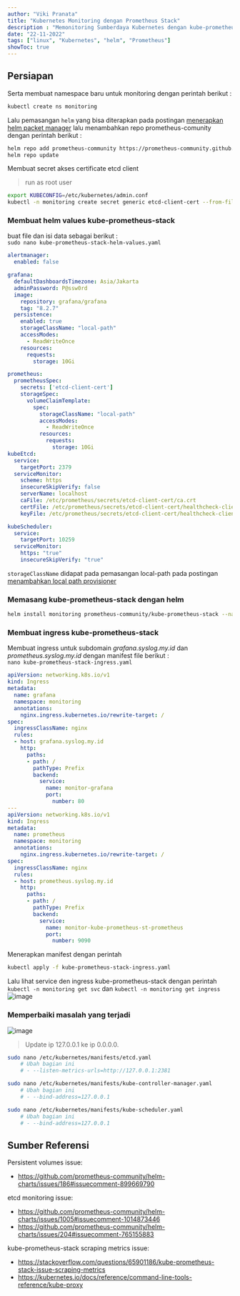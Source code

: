 ```yaml
---
author: "Viki Pranata"
title: "Kubernetes Monitoring dengan Prometheus Stack"
description : "Memonitoring Sumberdaya Kubernetes dengan kube-prometheus-stack"
date: "22-11-2022"
tags: ["linux", "Kubernetes", "helm", "Prometheus"]
showToc: true
---
```


## Persiapan

Serta membuat namespace baru untuk monitoring dengan perintah berikut :
```bash
kubectl create ns monitoring
```

Lalu pemasangan `helm` yang bisa diterapkan pada postingan [menerapkan helm packet manager](/posts/kubernetes-getting-started/#menerapkan-helm-packet-manager) lalu menambahkan repo prometheus-comunity dengan perintah berikut :
```bash
helm repo add prometheus-community https://prometheus-community.github.io/helm-charts
helm repo update
```

Membuat secret akses certificate etcd client
> run as root user
```bash
export KUBECONFIG=/etc/kubernetes/admin.conf
kubectl -n monitoring create secret generic etcd-client-cert --from-file=/etc/kubernetes/pki/etcd/ca.crt --from-file=/etc/kubernetes/pki/etcd/healthcheck-client.crt --from-file=/etc/kubernetes/pki/etcd/healthcheck-client.key
```

### Membuat helm values kube-prometheus-stack
buat file dan isi data sebagai berikut :    
`sudo nano kube-prometheus-stack-helm-values.yaml`
```yaml
alertmanager:
  enabled: false

grafana:
  defaultDashboardsTimezone: Asia/Jakarta
  adminPassword: P@ssw0rd
  image:
    repository: grafana/grafana
    tag: "8.2.7"
  persistence:
    enabled: true
    storageClassName: "local-path"
    accessModes:
      - ReadWriteOnce
    resources:
      requests:
        storage: 10Gi

prometheus:
  prometheusSpec:
    secrets: ['etcd-client-cert']
    storageSpec:
      volumeClaimTemplate:
        spec:
          storageClassName: "local-path"
          accessModes:
            - ReadWriteOnce
          resources:
            requests:
              storage: 10Gi
kubeEtcd:
  service:
    targetPort: 2379
  serviceMonitor:
    scheme: https
    insecureSkipVerify: false
    serverName: localhost
    caFile: /etc/prometheus/secrets/etcd-client-cert/ca.crt
    certFile: /etc/prometheus/secrets/etcd-client-cert/healthcheck-client.crt
    keyFile: /etc/prometheus/secrets/etcd-client-cert/healthcheck-client.key

kubeScheduler:
  service:
    targetPort: 10259
  serviceMonitor:
    https: "true"
    insecureSkipVerify: "true"
```
`storageClassName` didapat pada pemasangan local-path pada postingan [menambahkan local path provisioner](/posts/kubernetes-getting-started/#menambahkan-local-path-provisioner)

### Memasang kube-prometheus-stack dengan helm
```bash
helm install monitoring prometheus-community/kube-prometheus-stack --namespace monitoring -f kube-prometheus-stack-helm-values.yaml
```

### Membuat ingress kube-prometheus-stack
Membuat ingress untuk subdomain _grafana.syslog.my.id_ dan _prometheus.syslog.my.id_ dengan manifest file berikut :    
`nano kube-prometheus-stack-ingress.yaml`
```yaml
apiVersion: networking.k8s.io/v1
kind: Ingress
metadata:
  name: grafana
  namespace: monitoring
  annotations:
    nginx.ingress.kubernetes.io/rewrite-target: /
spec:
  ingressClassName: nginx
  rules:
  - host: grafana.syslog.my.id
    http:
      paths:
      - path: /
        pathType: Prefix
        backend:
          service:
            name: monitor-grafana
            port:
              number: 80
---
apiVersion: networking.k8s.io/v1
kind: Ingress
metadata:
  name: prometheus
  namespace: monitoring
  annotations:
    nginx.ingress.kubernetes.io/rewrite-target: /
spec:
  ingressClassName: nginx
  rules:
  - host: prometheus.syslog.my.id
    http:
      paths:
      - path: /
        pathType: Prefix
        backend:
          service:
            name: monitor-kube-prometheus-st-prometheus
            port:
              number: 9090
```
Menerapkan manifest dengan perintah
```bash
kubectl apply -f kube-prometheus-stack-ingress.yaml
```
Lalu lihat service den ingress kube-prometheus-stack dengan perintah    
`kubectl -n monitoring get svc` dan `kubectl -n monitoring get ingress`
![image](/assets/images/k8s_service_prometheus_stack.png)

### Memperbaiki masalah yang terjadi
![image](/assets/images/kube-prometheus-stack-issue.jpg)

> Update ip 127.0.0.1 ke ip 0.0.0.0.
```bash
sudo nano /etc/kubernetes/manifests/etcd.yaml
    # Ubah bagian ini
    # - --listen-metrics-urls=http://127.0.0.1:2381
```
```bash
sudo nano /etc/kubernetes/manifests/kube-controller-manager.yaml
    # Ubah bagian ini
    # - --bind-address=127.0.0.1
```
```bash
sudo nano /etc/kubernetes/manifests/kube-scheduler.yaml
    # Ubah bagian ini
    # - --bind-address=127.0.0.1
```

## Sumber Referensi
Persistent volumes issue:    
- https://github.com/prometheus-community/helm-charts/issues/186#issuecomment-899669790

etcd monitoring issue:    
- https://github.com/prometheus-community/helm-charts/issues/1005#issuecomment-1014873446
- https://github.com/prometheus-community/helm-charts/issues/204#issuecomment-765155883

kube-prometheus-stack scraping metrics issue:    
- https://stackoverflow.com/questions/65901186/kube-prometheus-stack-issue-scraping-metrics
- https://kubernetes.io/docs/reference/command-line-tools-reference/kube-proxy